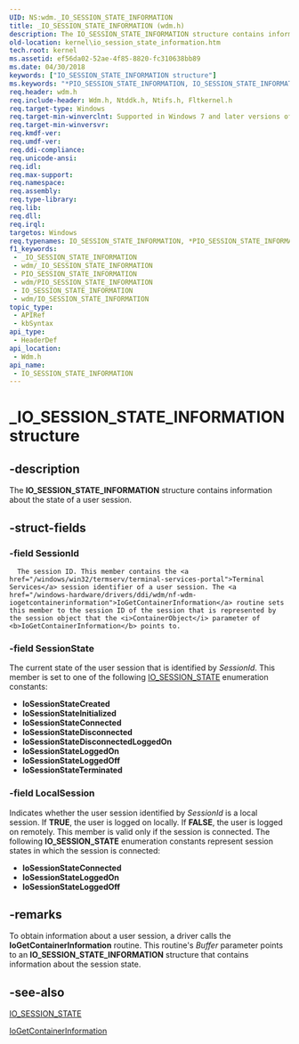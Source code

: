 ```yaml
---
UID: NS:wdm._IO_SESSION_STATE_INFORMATION
title: _IO_SESSION_STATE_INFORMATION (wdm.h)
description: The IO_SESSION_STATE_INFORMATION structure contains information about the state of a user session.
old-location: kernel\io_session_state_information.htm
tech.root: kernel
ms.assetid: ef56da02-52ae-4f85-8820-fc310638bb89
ms.date: 04/30/2018
keywords: ["IO_SESSION_STATE_INFORMATION structure"]
ms.keywords: "*PIO_SESSION_STATE_INFORMATION, IO_SESSION_STATE_INFORMATION, IO_SESSION_STATE_INFORMATION structure [Kernel-Mode Driver Architecture], PIO_SESSION_STATE_INFORMATION, PIO_SESSION_STATE_INFORMATION structure pointer [Kernel-Mode Driver Architecture], _IO_SESSION_STATE_INFORMATION, kernel.io_session_state_information, kstruct_b_1021e6f4-b82d-4f1d-8664-dbef116240d1.xml, wdm/IO_SESSION_STATE_INFORMATION, wdm/PIO_SESSION_STATE_INFORMATION"
req.header: wdm.h
req.include-header: Wdm.h, Ntddk.h, Ntifs.h, Fltkernel.h
req.target-type: Windows
req.target-min-winverclnt: Supported in Windows 7 and later versions of the Windows operating system.
req.target-min-winversvr: 
req.kmdf-ver: 
req.umdf-ver: 
req.ddi-compliance: 
req.unicode-ansi: 
req.idl: 
req.max-support: 
req.namespace: 
req.assembly: 
req.type-library: 
req.lib: 
req.dll: 
req.irql: 
targetos: Windows
req.typenames: IO_SESSION_STATE_INFORMATION, *PIO_SESSION_STATE_INFORMATION
f1_keywords:
 - _IO_SESSION_STATE_INFORMATION
 - wdm/_IO_SESSION_STATE_INFORMATION
 - PIO_SESSION_STATE_INFORMATION
 - wdm/PIO_SESSION_STATE_INFORMATION
 - IO_SESSION_STATE_INFORMATION
 - wdm/IO_SESSION_STATE_INFORMATION
topic_type:
 - APIRef
 - kbSyntax
api_type:
 - HeaderDef
api_location:
 - Wdm.h
api_name:
 - IO_SESSION_STATE_INFORMATION
---
```


# _IO_SESSION_STATE_INFORMATION structure


## -description

The <b>IO_SESSION_STATE_INFORMATION</b> structure contains information about the state of a user session.

## -struct-fields

### -field SessionId

      The session ID. This member contains the <a href="/windows/win32/termserv/terminal-services-portal">Terminal Services</a> session identifier of a user session. The <a href="/windows-hardware/drivers/ddi/wdm/nf-wdm-iogetcontainerinformation">IoGetContainerInformation</a> routine sets this member to the session ID of the session that is represented by the session object that the <i>ContainerObject</i> parameter of <b>IoGetContainerInformation</b> points to.

### -field SessionState

The current state of the user session that is identified by <i>SessionId</i>. This member is set to one of the following <a href="/windows-hardware/drivers/ddi/wdm/ne-wdm-_io_session_state">IO_SESSION_STATE</a> enumeration constants:

<ul>
<li><b>IoSessionStateCreated</b></li>
<li><b>IoSessionStateInitialized</b></li>
<li><b>IoSessionStateConnected</b></li>
<li><b>IoSessionStateDisconnected</b></li>
<li><b>IoSessionStateDisconnectedLoggedOn</b></li>
<li><b>IoSessionStateLoggedOn</b></li>
<li><b>IoSessionStateLoggedOff</b></li>
<li><b>IoSessionStateTerminated</b></li>
</ul>

### -field LocalSession

Indicates whether the user session identified by <i>SessionId</i> is a local session. If <b>TRUE</b>, the user is logged on locally. If <b>FALSE</b>, the user is logged on remotely. This member is valid only if the session is connected. The following <b>IO_SESSION_STATE</b> enumeration constants represent session states in which the session is connected:

<ul>
<li><b>IoSessionStateConnected</b></li>
<li><b>IoSessionStateLoggedOn</b></li>
<li><b>IoSessionStateLoggedOff</b></li>
</ul>

## -remarks

To obtain information about a user session, a driver calls the <b>IoGetContainerInformation</b> routine. This routine's <i>Buffer</i> parameter points to an <b>IO_SESSION_STATE_INFORMATION</b> structure that contains information about the session state.

## -see-also

<a href="/windows-hardware/drivers/ddi/wdm/ne-wdm-_io_session_state">IO_SESSION_STATE</a>



<a href="/windows-hardware/drivers/ddi/wdm/nf-wdm-iogetcontainerinformation">IoGetContainerInformation</a>